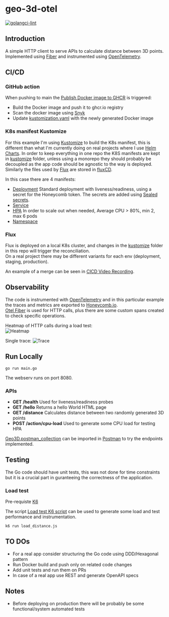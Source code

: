 # geo-3d-otel

[![golangci-lint](https://github.com/efumagal/geo-3d-otel/actions/workflows/golangci-lint.yml/badge.svg)](https://github.com/efumagal/geo-3d-otel/actions/workflows/golangci-lint.yml)

## Introduction

A simple HTTP client to serve APIs to calculate distance between 3D points.  
Implemented using [Fiber](https://gofiber.io) and instrumented using [OpenTelemetry](https://opentelemetry.io).  

## CI/CD

### GitHub action
When pushing to main the [Publish Docker image to GHCR](.github/workflows/ghcr-build-push.yml) is triggered:  
- Build the Docker image and push it to ghcr.io registry
- Scan the docker image using [Snyk](https://snyk.io)
- Update [kustomization.yaml](kustomize/kustomization.yaml) with the newly generated Docker image

### K8s manifest Kustomize
For this example I'm using [Kustomize](https://kustomize.io) to build the K8s manifest, this is different than what I'm currently doing on real projects where I use [Helm Charts](https://helm.sh/docs/topics/charts/).
In order to keep everything in one repo the K8S manifests are kept in [kustomize](kustomize/) folder, unless using a monorepo they should probably be decoupled as the app code should be agnostic to the way is deployed. 
Similarly the files used by [Flux](https://fluxcd.io) are stored in [fluxCD](fluxCD/).  

In this case there are 4 manifests:
- [Deployment](kustomize/deployment.yaml) 
Standard deployment with liveness/readiness, using a secret for the Honeycomb token. The secrets are added using [Sealed secrets](https://github.com/bitnami-labs/sealed-secrets).
- [Service](kustomize/service.yaml)
- [HPA](kustomize/hpa.yaml)
In order to scale out when needed, Average CPU > 80%, min 2, max 6 pods
- [Namespace](kustomize/namespace.yaml)

### Flux
Flux is deployed on a local K8s cluster, and changes in the [kustomize](kustomize/) folder in this repo will trigger the reconciliation.  
On a real project there may be different variants for each env (deployment, staging, production).  

An example of a merge can be seen in [CICD Video Recording](CICD.md).

## Observability

The code is instrumented with [OpenTelemetry](https://opentelemetry.io) and in this particular example the traces and metrics are exported to [Honeycomb.io](https://www.honeycomb.io).  
[Otel Fiber](https://github.com/gofiber/contrib/tree/main/otelfiber) is used for HTTP calls, plus there are some custom spans created to check specific operations.  

Heatmap of HTTP calls during a load test:  
![Heatmap](https://github.com/efumagal/geo-3d-otel/assets/77152760/69378de0-5dd6-41f1-8713-c3ab1c8212b9)

Single trace:
![Trace](https://github.com/efumagal/geo-3d-otel/assets/77152760/e8e33da7-26d0-4d93-971d-0a77d2fdbfd5)

## Run Locally

```shell
go run main.go
```

The webserv runs on port 8080.

### APIs

- **GET /health** Used for liveness/readiness probes
- **GET /hello** Returns a hello World HTML page
- **GET /distance** Calculates distance between two randomly generated 3D points
- **POST /action/cpu-load** Used to generate some CPU load for testing HPA 

[Geo3D.postman_collection](postman_collection/Geo3D.postman_collection) can be imported in [Postman](https://www.postman.com) to try the endpoints implemented.

## Testing

The Go code should have unit tests, this was not done for time constraints but it is a crucial part in guranteeing the correctness of the application.

### Load test

Pre-requiste [K6](https://k6.io)

The script [Load test K6 script](k6-load/load_distance.js) can be used to generate some load and test performance and instrumentation.

```shell
k6 run load_distance.js
```

## TO DOs

- For a real app consider structuring the Go code using DDD/Hexagonal pattern
- Run Docker build and push only on related code changes
- Add unit tests and run them on PRs
- In case of a real app use REST and generate OpenAPI specs

## Notes

- Before deploying on production there will be probably be some functional/system automated tests
